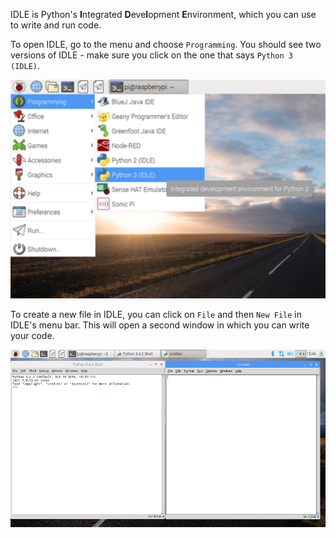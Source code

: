 IDLE is Python's **I**ntegrated **D**eve**l**opment **E**nvironment, which you can use to write and run code.

To open IDLE, go to the menu and choose `Programming`.
You should see two versions of IDLE - make sure you click on the one that says `Python 3 (IDLE)`.

![Opening IDLE](images/opening-idle.png)

To create a new file in IDLE, you can click on `File` and then `New File` in IDLE's menu bar.
This will open a second window in which you can write your code.


![New Window](images/new-window.png)


